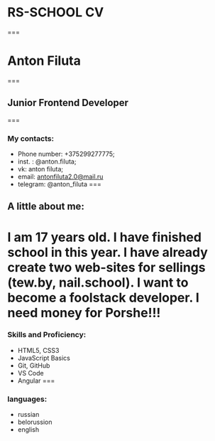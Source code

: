 # RS-SCHOOL CV 
===
# Anton Filuta 
===
## Junior Frontend Developer
===
### My contacts: 
* Phone number: +375299277775;
* inst. : @anton.filuta;
* vk: anton filuta;
* email: antonfiluta2.0@mail.ru
* telegram: @anton_filuta
===
## A little about me: 
I am 17 years old. I have finished school in this year. I have already create two web-sites for sellings (tew.by, nail.school). I want to become a foolstack developer. I need money for Porshe!!!
===
### Skills and Proficiency: 
* HTML5, CSS3
* JavaScript Basics
* Git, GitHub
* VS Code
* Angular
===
### languages: 
* russian
* belorussion
* english

